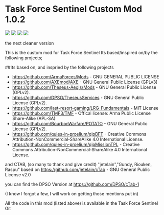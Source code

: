 # Task Force Sentinel Custom Mod 1.0.2
[![](https://img.shields.io/badge/Changelog-Link-orange.svg?style=flat-square)](https://github.com/YonVclaw/tsprhs/releases/latest)
[![](https://img.shields.io/badge/Release-1.0.0-blue.svg?style=flat-square)](https://github.com/YonVclaw/tsprhs/releases/latest)
[![](https://img.shields.io/badge/Github-Wiki-lightgrey.svg?style=flat-square)](https://github.com/YonVclaw/tsprhs/wiki)
[![](https://shields.io/badge/-Discord-131544019032342528?logo=discord&logoColor=fff)](https://discord.gg/xUyxRnp)


the next cleaner version


This is the custom mod for Task Force Sentinel
Its based/inspired on/by the following projects;

##Its based on, and inspried by the following projects
- https://github.com/ArmaForces/Mods  -  GNU GENERAL PUBLIC LICENSE
- https://github.com/AXEmod/AXE - GNU General Public License (GPLv3)
- https://github.com/Theseus-Aegis/Mods - GNU General Public License (GPLv2).
- https://github.com/DPSO/TheseusServices  - GNU General Public License (GPLv2).
- https://github.com/last-resort-gaming/LRG-Fundamentals - MIT License
- https://github.com/TMF3/TMF - Offical license: Arma Public License Share-Alike (APL-SA)
- https://github.com/BourbonWarfare/POTATO - GNU General Public License (GPLv2).
- https://github.com/quies-in-proelium/qipBFT - Creative Commons Attribution-NonCommercial-ShareAlike 4.0 International License.
- https://github.com/quies-in-proelium/qipMissionTPL - Creative Commons Attribution-NonCommercial-ShareAlike 4.0 International License.

and CTAB, (so many to thank and give credit)
"jetelain","Gundy, Riouken, Raspu"
based on https://github.com/jetelain/cTab - GNU General Public License v2.0

you can find the DPSO Version at https://github.com/DPSO/cTab-1

(I know I forgot a few, I will work on getting those mentions put in)

All the code in this mod (listed above) is available in the Task Force Sentinel Git
